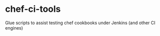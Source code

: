 chef-ci-tools
=============

Glue scripts to assist testing chef cookbooks under Jenkins (and other CI engines)